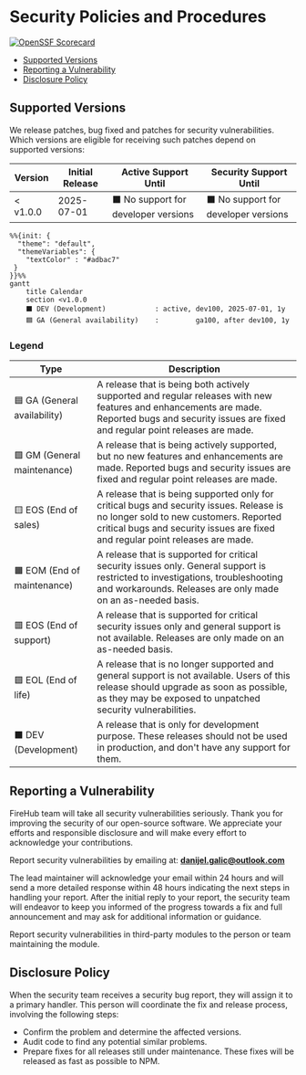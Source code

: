 # Security Policies and Procedures

[![OpenSSF Scorecard](https://api.securityscorecards.dev/projects/github.com/The-FireHub-Project/Skeleton/badge)](https://securityscorecards.dev/viewer/?uri=github.com/The-FireHub-Project/Skeleton)

- [Supported Versions](#supported-versions)
- [Reporting a Vulnerability](#reporting-a-vulnerability)
- [Disclosure Policy](#disclosure-policy)

## Supported Versions

We release patches, bug fixed and patches for security vulnerabilities.
Which versions are eligible for receiving such patches depend on supported versions:

| Version  | Initial Release | Active Support Until                                   | Security Support Until                                 |
|----------|-----------------|--------------------------------------------------------|--------------------------------------------------------|
| < v1.0.0 | 2025-07-01      | :black_large_square: No support for developer versions | :black_large_square: No support for developer versions |

```mermaid
%%{init: {
  "theme": "default",
  "themeVariables": {
    "textColor" : "#adbac7"
 }
}}%%
gantt
    title Calendar
    section <v1.0.0
    ⬛ DEV (Development)            : active, dev100, 2025-07-01, 1y
    🟦 GA (General availability)    :         ga100, after dev100, 1y
```

### Legend

| Type                                     | Description                                                                                                                                                                                                         |
|------------------------------------------|---------------------------------------------------------------------------------------------------------------------------------------------------------------------------------------------------------------------|
| :blue_square: GA (General availability)  | A release that is being both actively supported and regular releases with new features and enhancements are made. Reported bugs and security issues are fixed and regular point releases are made.                  |
| :green_square: GM (General maintenance)  | A release that is being actively supported, but no new features and enhancements are made. Reported bugs and security issues are fixed and regular point releases are made.                                         |
| :yellow_square: EOS (End of sales)       | A release that is being supported only for critical bugs and security issues. Release is no longer sold to new customers. Reported critical bugs and security issues are fixed and regular point releases are made. |
| :orange_square: EOM (End of maintenance) | A release that is supported for critical security issues only. General support is restricted to investigations, troubleshooting and workarounds. Releases are only made on an as-needed basis.                      |
| :red_square: EOS (End of support)        | A release that is supported for critical security issues only and general support is not available. Releases are only made on an as-needed basis.                                                                   |
| :purple_square: EOL (End of life)        | A release that is no longer supported and general support is not available. Users of this release should upgrade as soon as possible, as they may be exposed to unpatched security vulnerabilities.                 |
| :black_large_square: DEV (Development)   | A release that is only for development purpose. These releases should not be used in production, and don't have any support for them.                                                                               |

## Reporting a Vulnerability

FireHub team will take all security vulnerabilities seriously.
Thank you for improving the security of our open-source software.
We appreciate your efforts and responsible disclosure and will make every effort to acknowledge your contributions.

Report security vulnerabilities by emailing at:
**[danijel.galic@outlook.com](mailto:danijel.galic@outlook.com)**

The lead maintainer will acknowledge your email within 24 hours and will send a more detailed response within 48 hours indicating the next steps in handling your report.
After the initial reply to your report, the security team will endeavor to keep you informed of the progress towards a fix and full announcement and may ask for additional information or guidance.

Report security vulnerabilities in third-party modules to the person or team maintaining the module.

## Disclosure Policy

When the security team receives a security bug report, they will assign it to a primary handler.
This person will coordinate the fix and release process, involving the following steps:

- Confirm the problem and determine the affected versions.
- Audit code to find any potential similar problems.
- Prepare fixes for all releases still under maintenance.
  These fixes will be released as fast as possible to NPM.